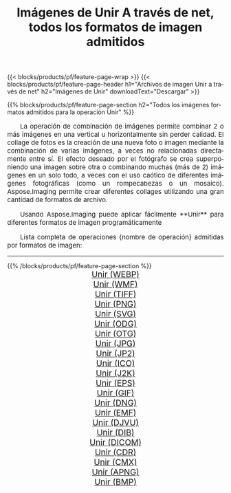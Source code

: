 ﻿---
title: Imágenes de Unir A través de net, todos los formatos de imagen admitidos 
weight: 3920
url: /es/net/merge 
lang: es
langdirlevel: 2
locales: zh-hans,ja,it,ru,de,es,fr,nl,id,lt,pl,pt,vi,tr,ko,zh-hant,ar,hi,th,sv,cs,uk,he
description: Usando Aspose.Imaging puede fácilmente Unir imágenes a través de net
---

{{< blocks/products/pf/feature-page-wrap >}}
{{< blocks/products/pf/feature-page-header h1="Archivos de imagen Unir a través de net" h2="Imágenes de Unir" downloadText="Descargar" >}}


{{% blocks/products/pf/feature-page-section  h2="Todos los imágenes formatos admitidos para la operación Unir" %}}
<p align="justify" style="text-indent:2em;font-size:15px;">
La operación de combinación de imágenes permite combinar 2 o más imágenes en una vertical u horizontalmente sin perder calidad. El collage de fotos es la creación de una nueva foto o imagen mediante la combinación de varias imágenes, a veces no relacionadas directamente entre sí. El efecto deseado por el fotógrafo se crea superponiendo una imagen sobre otra o combinando muchas (más de 2) imágenes en un solo todo, a veces con el uso caótico de diferentes imágenes fotográficas (como un rompecabezas o un mosaico). Aspose.Imaging permite crear diferentes collages utilizando una gran cantidad de formatos de archivo.
</p>
<p align="justify" style="text-indent:2em;font-size:15px;">
Usando Aspose.Imaging puede aplicar fácilmente **Unir** para diferentes formatos de imagen programáticamente
</p>
<p align="justify" style="text-indent:2em;font-size:15px;">
Lista completa de operaciones {nombre de operación} admitidas por formatos de imagen:
</p>
<hr/>
{{% /blocks/products/pf/feature-page-section %}}
<div class="container-fluid productfamilypage bg-gray">
    <div class="convertypes bg-gray agp-content section">
        <div class="container">
		<div class="row other-converters" style="gap: 10px;font-size: 19px;text-align:center;">
		    <div class='col-md-2 other-converter remove-lp remove-rp'><a href="/imaging/es/net/merge/webp" style="padding:15px;">Unir (WEBP)</a></div><div class='col-md-2 other-converter remove-lp remove-rp'><a href="/imaging/es/net/merge/wmf" style="padding:15px;">Unir (WMF)</a></div><div class='col-md-2 other-converter remove-lp remove-rp'><a href="/imaging/es/net/merge/tiff" style="padding:15px;">Unir (TIFF)</a></div><div class='col-md-2 other-converter remove-lp remove-rp'><a href="/imaging/es/net/merge/png" style="padding:15px;">Unir (PNG)</a></div><div class='col-md-2 other-converter remove-lp remove-rp'><a href="/imaging/es/net/merge/svg" style="padding:15px;">Unir (SVG)</a></div><div class='col-md-2 other-converter remove-lp remove-rp'><a href="/imaging/es/net/merge/odg" style="padding:15px;">Unir (ODG)</a></div><div class='col-md-2 other-converter remove-lp remove-rp'><a href="/imaging/es/net/merge/otg" style="padding:15px;">Unir (OTG)</a></div><div class='col-md-2 other-converter remove-lp remove-rp'><a href="/imaging/es/net/merge/jpg" style="padding:15px;">Unir (JPG)</a></div><div class='col-md-2 other-converter remove-lp remove-rp'><a href="/imaging/es/net/merge/jp2" style="padding:15px;">Unir (JP2)</a></div><div class='col-md-2 other-converter remove-lp remove-rp'><a href="/imaging/es/net/merge/ico" style="padding:15px;">Unir (ICO)</a></div><div class='col-md-2 other-converter remove-lp remove-rp'><a href="/imaging/es/net/merge/j2k" style="padding:15px;">Unir (J2K)</a></div><div class='col-md-2 other-converter remove-lp remove-rp'><a href="/imaging/es/net/merge/eps" style="padding:15px;">Unir (EPS)</a></div><div class='col-md-2 other-converter remove-lp remove-rp'><a href="/imaging/es/net/merge/gif" style="padding:15px;">Unir (GIF)</a></div><div class='col-md-2 other-converter remove-lp remove-rp'><a href="/imaging/es/net/merge/dng" style="padding:15px;">Unir (DNG)</a></div><div class='col-md-2 other-converter remove-lp remove-rp'><a href="/imaging/es/net/merge/emf" style="padding:15px;">Unir (EMF)</a></div><div class='col-md-2 other-converter remove-lp remove-rp'><a href="/imaging/es/net/merge/djvu" style="padding:15px;">Unir (DJVU)</a></div><div class='col-md-2 other-converter remove-lp remove-rp'><a href="/imaging/es/net/merge/dib" style="padding:15px;">Unir (DIB)</a></div><div class='col-md-2 other-converter remove-lp remove-rp'><a href="/imaging/es/net/merge/dicom" style="padding:15px;">Unir (DICOM)</a></div><div class='col-md-2 other-converter remove-lp remove-rp'><a href="/imaging/es/net/merge/cdr" style="padding:15px;">Unir (CDR)</a></div><div class='col-md-2 other-converter remove-lp remove-rp'><a href="/imaging/es/net/merge/cmx" style="padding:15px;">Unir (CMX)</a></div><div class='col-md-2 other-converter remove-lp remove-rp'><a href="/imaging/es/net/merge/apng" style="padding:15px;">Unir (APNG)</a></div><div class='col-md-2 other-converter remove-lp remove-rp'><a href="/imaging/es/net/merge/bmp" style="padding:15px;">Unir (BMP)</a></div>
                </div>
        </div>
    </div>
</div>
<br/>
